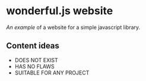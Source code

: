 # wonderful.js website

_An example_ of a website for a simple javascript library.

## Content ideas
- DOES NOT EXIST
- HAS NO FLAWS
- SUITABLE FOR ANY PROJECT